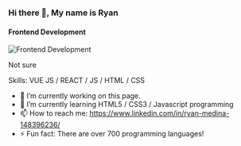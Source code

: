 ### Hi there 👋, My name is Ryan
#### Frontend Development
![Frontend Development](https://arturssmirnovs.github.io/github-profile-readme-generator/images/banner.png)

Not sure

Skills: VUE JS / REACT / JS / HTML / CSS

- 🔭 I’m currently working on this page. 
- 🌱 I’m currently learning HTML5 / CSS3 / Javascript programming 
- 📫 How to reach me: https://www.linkedin.com/in/ryan-medina-148396236/ 
- ⚡ Fun fact: There are over 700 programming languages! 



